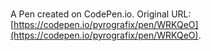 # 

A Pen created on CodePen.io. Original URL: [https://codepen.io/pyrografix/pen/WRKQeO](https://codepen.io/pyrografix/pen/WRKQeO).

